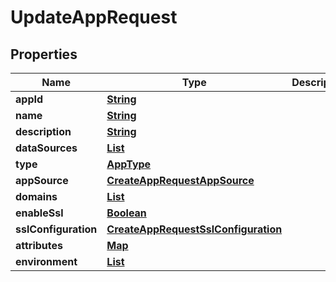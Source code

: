 

# UpdateAppRequest


## Properties

| Name | Type | Description | Notes |
|------------ | ------------- | ------------- | -------------|
|**appId** | [**String**](String.md) |  |  |
|**name** | [**String**](String.md) |  |  [optional] |
|**description** | [**String**](String.md) |  |  [optional] |
|**dataSources** | [**List**](List.md) |  |  [optional] |
|**type** | [**AppType**](AppType.md) |  |  [optional] |
|**appSource** | [**CreateAppRequestAppSource**](CreateAppRequestAppSource.md) |  |  [optional] |
|**domains** | [**List**](List.md) |  |  [optional] |
|**enableSsl** | [**Boolean**](Boolean.md) |  |  [optional] |
|**sslConfiguration** | [**CreateAppRequestSslConfiguration**](CreateAppRequestSslConfiguration.md) |  |  [optional] |
|**attributes** | [**Map**](Map.md) |  |  [optional] |
|**environment** | [**List**](List.md) |  |  [optional] |



